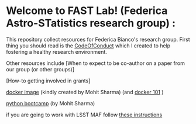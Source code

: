 # Welcome to FAST Lab! (Federica Astro-STatistics research group) :

This repository collect resources for Federica Bianco's research group. 
First thing you should read is the [CodeOfConduct](https://github.com/fedhere/FBBTeamResources/blob/master/CodeOfConduct.md) which I created to help fostering a healthy research environment. 

Other resources include 
[When to expect to be co-author on a paper from our group (or other groups)]

[How-to getting involved in grants]

[docker image](https://hub.docker.com/r/mohitsharma44/ucsl-image/dockerfile/) (kindly created by Mohit Sharma) (and [docker 101](https://itnext.io/docker-101-fundamentals-the-dockerfile-b33b59d0f14b) )

[python bootcamp](https://sharmamohit.com/tutorials/ucsl/) (by Mohit Sharma)

if you are going to work with LSST MAF follow [these instructions](https://docs.google.com/document/d/17qwGkqgDyREQBAXBAymE5iUSjxjwiyFtem_jZnJy5V4/edit)
